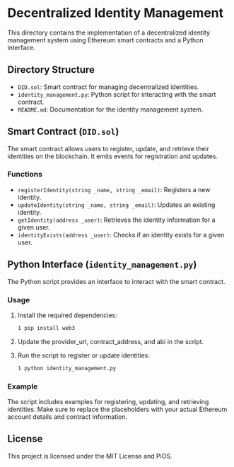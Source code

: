 # Decentralized Identity Management

This directory contains the implementation of a decentralized identity management system using Ethereum smart contracts and a Python interface.

## Directory Structure

- `DID.sol`: Smart contract for managing decentralized identities.
- `identity_management.py`: Python script for interacting with the smart contract.
- `README.md`: Documentation for the identity management system.

## Smart Contract (`DID.sol`)

The smart contract allows users to register, update, and retrieve their identities on the blockchain. It emits events for registration and updates.

### Functions

- `registerIdentity(string _name, string _email)`: Registers a new identity.
- `updateIdentity(string _name, string _email)`: Updates an existing identity.
- `getIdentity(address _user)`: Retrieves the identity information for a given user.
- `identityExists(address _user)`: Checks if an identity exists for a given user.

## Python Interface (`identity_management.py`)

The Python script provides an interface to interact with the smart contract.

### Usage

1. Install the required dependencies:
   ```bash
   1 pip install web3
   ```

2. Update the provider_url, contract_address, and abi in the script.

3. Run the script to register or update identities:

   ```bash
   1 python identity_management.py
   ```
### Example
The script includes examples for registering, updating, and retrieving identities. Make sure to replace the placeholders with your actual Ethereum account details and contract information.

## License
This project is licensed under the MIT License and PiOS.
